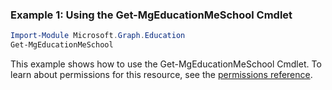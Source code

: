 ### Example 1: Using the Get-MgEducationMeSchool Cmdlet
```powershell
Import-Module Microsoft.Graph.Education
Get-MgEducationMeSchool
```
This example shows how to use the Get-MgEducationMeSchool Cmdlet.
To learn about permissions for this resource, see the [permissions reference](/graph/permissions-reference).
